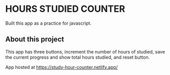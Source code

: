 # HOURS STUDIED COUNTER
Built this app as a practice for javascript.

## About this project
This app has three buttons, increment the number of hours of studied, save the current progress and show total hours studied, and reset button.

App hosted at https://study-hour-counter.netlify.app/
